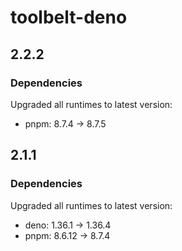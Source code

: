 # toolbelt-deno

## 2.2.2

### Dependencies

Upgraded all runtimes to latest version:

- pnpm: 8.7.4 -> 8.7.5

## 2.1.1

### Dependencies

Upgraded all runtimes to latest version:

- deno: 1.36.1 -> 1.36.4
- pnpm: 8.6.12 -> 8.7.4
